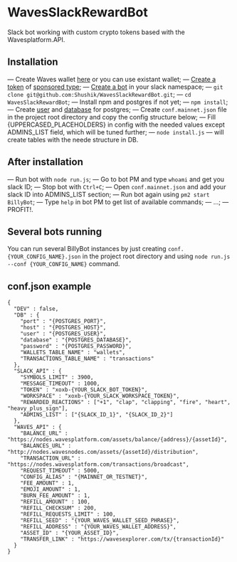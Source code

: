# WavesSlackRewardBot

Slack bot working with custom crypto tokens based with the Wavesplatform.API.

## Installation

— Create Waves wallet [here](https://client.wavesplatform.com) or you can use existant wallet;
— [Create a token](https://docs.wavesplatform.com/en/waves-client/assets-management/issue-an-asset.html) of [sponsored type](https://docs.wavesplatform.com/en/waves-client/assets-management/sponsored-transaction.html);
— [Create a bot](https://get.slack.help/hc/en-us/articles/115005265703-Create-a-bot-for-your-workspace) in your slack namespace;
— `git clone git@github.com:Shushik/WavesSlackRewardBot.git`;
— `cd WavesSlackRewardBot`;
— Install npm and postgres if not yet;
— `npm install`;
— Create [user](https://www.postgresql.org/docs/9.5/sql-createuser.html) and [database](https://www.postgresql.org/docs/9.1/sql-createdatabase.html) for postgres;
— Create `conf.mainnet.json` file in the project root directory and copy the config structure below;
— Fill {UPPERCASED_PLACEHOLDERS} in config with the needed values except ADMINS_LIST field, which will be tuned further;
— `node install.js` — will create tables with the neede structure in DB.

## After installation

— Run bot with `node run.js`;
— Go to bot PM and type `whoami` and get you slack ID;
— Stop bot with `Ctrl+C`;
— Open `conf.mainnet.json` and add your slack ID into ADMINS_LIST section;
— Run bot again using `pm2 start BillyBot`;
— Type `help` in bot PM to get list of available commands;
— ...;
— PROFIT!.

## Several bots running

You can run several BillyBot instances by just creating `conf.{YOUR_CONFIG_NAME}.json` in the project root directory and using `node run.js --conf {YOUR_CONFIG_NAME}` command.

## conf.json example

```
{
  "DEV" : false,
  "DB" : {
    "port" : "{POSTGRES_PORT}",
    "host" : "{POSTGRES_HOST}",
    "user" : "{POSTGRES_USER}",
    "database" : "{POSTGRES_DATABASE}",
    "password" : "{POSTGRES_PASSWORD}",
    "WALLETS_TABLE_NAME" : "wallets",
    "TRANSACTIONS_TABLE_NAME" : "transactions"
  },
  "SLACK_API" : {
    "SYMBOLS_LIMIT" : 3900,
    "MESSAGE_TIMEOUT" : 1000,
    "TOKEN" : "xoxb-{YOUR_SLACK_BOT_TOKEN}",
    "WORKSPACE" : "xoxb-{YOUR_SLACK_WORKSPACE_TOKEN}",
    "REWARDED_REACTIONS" : ["+1", "clap", "clapping", "fire", "heart", "heavy_plus_sign"],
    "ADMINS_LIST" : ["{SLACK_ID_1}", "{SLACK_ID_2}"]
  },
  "WAVES_API" : {
    "BALANCE_URL" : "https://nodes.wavesplatform.com/assets/balance/{address}/{assetId}",
    "BALANCES_URL" : "http://nodes.wavesnodes.com/assets/{assetId}/distribution",
    "TRANSACTION_URL" : "https://nodes.wavesplatform.com/transactions/broadcast",
    "REQUEST_TIMEOUT" : 5000,
    "CONFIG_ALIAS" : "{MAINNET_OR_TESTNET}",
    "FEE_AMOUNT" : 1,
    "EMOJI_AMOUNT" : 1,
    "BURN_FEE_AMOUNT" : 1,
    "REFILL_AMOUNT" : 100,
    "REFILL_CHECKSUM" : 200,
    "REFILL_REQUESTS_LIMIT" : 100,
    "REFILL_SEED" : "{YOUR_WAVES_WALLET_SEED_PHRASE}",
    "REFILL_ADDRESS" : "{YOUR_WAVES_WALLET_ADDRESS}",
    "ASSET_ID" : "{YOUR_ASSET_ID}",
    "TRANSFER_LINK" : "https://wavesexplorer.com/tx/{transactionId}"
  }
}
```
